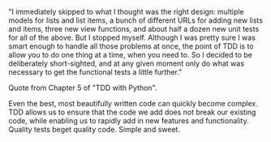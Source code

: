 "I immediately skipped to what I thought was the right design: multiple models for lists and list items, a bunch of different URLs for adding new lists and items, three new view functions, and about half a dozen new unit tests for all of the above. But I stopped myself. Although I was pretty sure I was smart enough to handle all those problems at once, the point of TDD is to allow you to do one thing at a time, when you need to. So I decided to be deliberately short-sighted, and at any given moment only do what was necessary to get the functional tests a little further."

Quote from Chapter 5 of "TDD with Python". 

Even the best, most beautifully written code can quickly become complex. TDD allows us to ensure that the code we add does not break our existing code, while enabling us to rapidly add in new features and functionality. Quality tests beget quality code. Simple and sweet.

